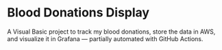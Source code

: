 # Blood Donations Display

A Visual Basic project to track my blood donations, store the data in AWS, and visualize it in Grafana — partially automated with GitHub Actions.

<!--
HEALTHDATA:
[
  {
    "donation_date": "2025-08-22",
    "donation_type": "blood",
    "weight_kg": 85,
    "amount_donated_ml": 500,
    "blood_pressure": "121/80",
    "pulse": 62,
    "temperature": 36.1,
    "hemoglobin": 14.7
  }
]
-->
